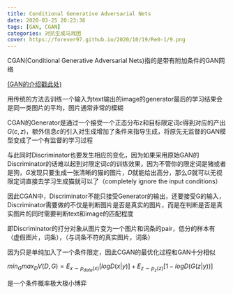 ```yaml
---
title: Conditional Generative Adversarial Nets
date: 2020-03-25 20:23:36
tags: [GAN, CGAN]
categories: 对抗生成马戏团
cover: https://forever97.github.io/2020/10/19/Re0-1/9.png
---
```

CGAN(Conditional Generative Adversarial Nets)指的是带有附加条件的GAN网络

[(GAN的介绍戳此处)](https://forever97.github.io/2020/03/13/GAN/)

用传统的方法去训练一个输入为text输出的image的generator最后的学习结果会是同一类图片的平均，图片通常非常的模糊

CGAN的Generator是通过一个接受一个正态分布z和目标限定词$c$得到对应的产出$G(c,z)$，额外信息$c$的引入对生成增加了条件来指导生成，将原先无监督的GAN模型变成了一个有监督的学习过程

与此同时Discriminator也要发生相应的变化，因为如果采用原始GAN的Discriminator的话难以起到对限定词$c$的训练效果，因为不管你的限定词是猪或者是狗，$G$发现只要生成一张清晰的猫的图片，$D$就能给出高分，那么$G$就可以无视限定词直接去学习生成猫就可以了（completely ignore the input conditions）

因此CGAN中，Discriminator不能只接受Generator的输出，还要接受G的输入，Discriminator需要做的不仅是判断图片是否是真实的图片，而是在判断是否是真实图片的同时需要判断text和image的匹配程度

即Discriminator的打分对象从图片变为一个图片和词条的pair，低分的样本有（虚假图片，词条），（与词条不符的真实图片，词条）

因为只是单纯加入了一个条件限定，因此CGAN的最优化过程和GAN十分相似

$min_Gmax_DV(D,G)=E_{x\sim p_{data}(x)}[logD(x|y)]+E_{z\sim p_{z}(z)}[1-logD(G(z|y))]$

是一个条件概率极大极小博弈





